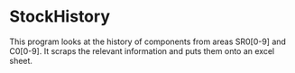 # StockHistory
This program looks at the history of components from areas SR0[0-9] and C0[0-9]. It scraps the relevant information and puts them onto an excel sheet.
